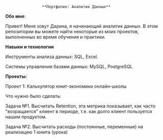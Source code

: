                     **Портфолио: Аналитик Данных**
**Обо мне**:

Привет! Меня зовут Дарина, я начинающий аналитик данных. В этом репозитории вы можете найти некоторые из моих проектов, выполненных во время обучения и практики.

**Навыки и технологии**

Инструменты анализа данных: SQL, Excel.

Системы управления базами данных: MySQL, PostgreSQL

**Проекты:**

Проект 1: Калькулятор юнит-экономики онлайн-школы

Что нужно было сделать:

Задача №1. Высчитать Retention, эта метрика показывает, как часто "возращается" клиент в периоде, т.е. как долго клиент пользуется нашим продуктом.

Задача №2. Высчитать расходы (постоянные, переменные) на реализацию 1 юнита (урока)
